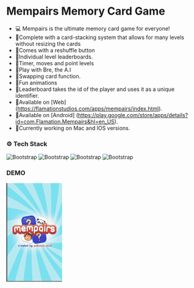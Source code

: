 # Mempairs Memory Card Game









- 💻 Mempairs is the ultimate memory card game for everyone!
- 🌱Complete with a card-stacking system that allows for many levels without resizing the cards
- 🌱Comes with a reshuffle button
- 🌱Individual level leaderboards.
- 🌱Timer, moves and point levels
- 🌱Play with Bre, the A.I
- 🌱Swapping card function.
- 🌱Fun animations
- 🌱Leaderboard takes the id of the player and uses it as a unique identifier.
- 🌱Available on [Web] (https://flamationstudios.com/apps/mempairs/index.html).
- 🌱Available on [Android] (https://play.google.com/store/apps/details?id=com.Flamation.Mempairs&hl=en_US).
- 🌱Currently working on Mac and IOS versions.




### ⚙️ Tech Stack

![Bootstrap](https://img.shields.io/badge/-Unity-05122A?style=flat-square&logo=Unity&color=000000) ![Bootstrap](https://img.shields.io/badge/-C%23-05122A?style=flat-square&logo=C#&color=000000) ![Bootstrap](https://img.shields.io/badge/-MySQL-05122A?style=flat-square&logo=MySQL&color=000000) ![Bootstrap](https://img.shields.io/badge/-PHP-05122A?style=flat-square&logo=PHP&color=000000)



### DEMO
![Screenshot of a comment on a GitHub issue showing an image, added in the Markdown, of an Octocat smiling and raising a tentacle.](https://github.com/nicoltoons/Mempairs-Memory-Game/blob/main/mempairs.gif)
